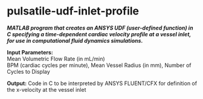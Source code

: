 # pulsatile-udf-inlet-profile
<b><i>MATLAB program that creates an ANSYS UDF (user-defined function) in C specifying a time-dependent cardiac velocity profile at a vessel inlet, for use in computational fluid dynamics simulations.</b></i>

<b>Input Parameters:</b><br>
Mean Volumetric Flow Rate (in mL/min)<br> BPM (cardiac cycles per minute), Mean Vessel Radius (in mm), Number of Cycles to Display
    
<b>Output:</b> Code in C to be interpreted by ANSYS FLUENT/CFX for definition of the x-velocity at the vessel inlet
